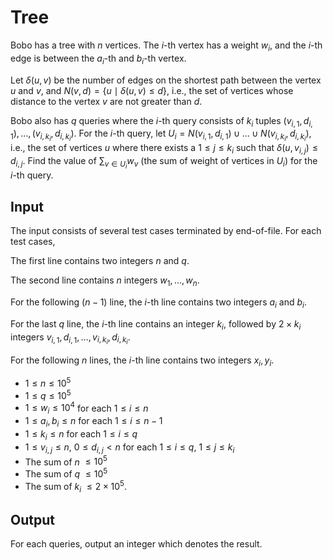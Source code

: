 # Tree

Bobo has a tree with $n$ vertices. The $i$-th vertex has a weight $w_i$, and the $i$-th edge is between the $a_i$-th and $b_i$-th vertex.

Let $\delta(u, v)$ be the number of edges on the shortest path between the vertex $u$ and $v$, and $N(v, d) = \{u \mid \delta(u, v) \leq d \}$, i.e., the set of vertices whose distance to the vertex $v$ are not greater than $d$.

Bobo also has $q$ queries where the $i$-th query consists of $k_i$ tuples $(v_{i, 1}, d_{i, 1}), \dots, (v_{i, k_i}, d_{i, k_i})$. For the $i$-th query, let $U_i = N(v_{i, 1}, d_{i, 1}) \cup \dots \cup N(v_{i, k_i}, d_{i, k_i})$, i.e., the set of vertices $u$ where there exists a $1 \leq j \leq k_i$ such that $\delta(u, v_{i, j}) \leq d_{i, j}$. Find the value of $\sum_{v \in U_i} w_v$ (the sum of weight of vertices in $U_i$) for the $i$-th query.

## Input

The input consists of several test cases terminated by end-of-file. For each test cases,

The first line contains two integers $n$ and $q$.

The second line contains $n$ integers $w_1, \dots, w_n$.

For the following $(n - 1)$ line, the $i$-th line contains two integers $a_i$ and $b_i$.

For the last $q$ line, the $i$-th line contains an integer $k_i$, followed by $2 \times k_i$ integers $v_{i, 1}, d_{i, 1}, \dots, v_{i, k_i}, d_{i, k_i}$.

For the following $n$ lines, the $i$-th line contains two integers $x_i, y_i$.

* $1 \leq n \leq 10^5$
* $1 \leq q \leq 10^5$
* $1 \leq w_i \leq 10^4$ for each $1 \leq i \leq n$
* $1 \leq a_i, b_i \leq n$ for each $1 \leq i \leq n - 1$
* $1 \leq k_i \leq n$ for each $1 \leq i \leq q$
* $1 \leq v_{i, j} \leq n$, $0 \leq d_{i, j} < n$ for each $1 \leq i \leq q$, $1 \leq j \leq k_i$
* The sum of $n$ $\leq 10^5$
* The sum of $q$ $\leq 10^5$
* The sum of $k_i$ $\leq 2 \times 10^5$.

## Output

For each queries, output an integer which denotes the result.

<!--SAMPLES-->
